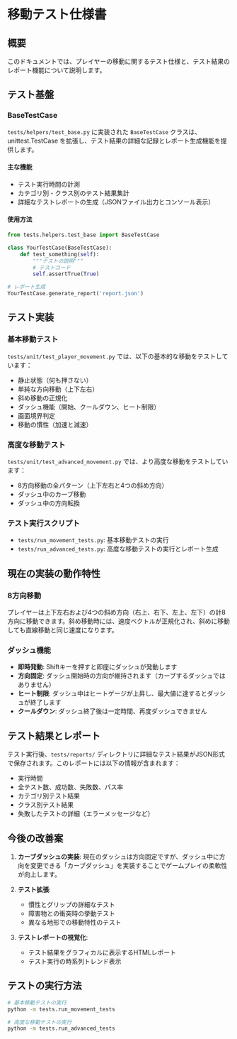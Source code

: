 # 移動テスト仕様書

## 概要

このドキュメントでは、プレイヤーの移動に関するテスト仕様と、テスト結果のレポート機能について説明します。

## テスト基盤

### BaseTestCase

`tests/helpers/test_base.py` に実装された `BaseTestCase` クラスは、unittest.TestCase を拡張し、テスト結果の詳細な記録とレポート生成機能を提供します。

#### 主な機能

- テスト実行時間の計測
- カテゴリ別・クラス別のテスト結果集計
- 詳細なテストレポートの生成（JSONファイル出力とコンソール表示）

#### 使用方法

```python
from tests.helpers.test_base import BaseTestCase

class YourTestCase(BaseTestCase):
    def test_something(self):
        """テストの説明"""
        # テストコード
        self.assertTrue(True)

# レポート生成
YourTestCase.generate_report('report.json')
```

## テスト実装

### 基本移動テスト

`tests/unit/test_player_movement.py` では、以下の基本的な移動をテストしています：

- 静止状態（何も押さない）
- 単純な方向移動（上下左右）
- 斜め移動の正規化
- ダッシュ機能（開始、クールダウン、ヒート制限）
- 画面境界判定
- 移動の慣性（加速と減速）

### 高度な移動テスト

`tests/unit/test_advanced_movement.py` では、より高度な移動をテストしています：

- 8方向移動の全パターン（上下左右と4つの斜め方向）
- ダッシュ中のカーブ移動
- ダッシュ中の方向転換

### テスト実行スクリプト

- `tests/run_movement_tests.py`: 基本移動テストの実行
- `tests/run_advanced_tests.py`: 高度な移動テストの実行とレポート生成

## 現在の実装の動作特性

### 8方向移動

プレイヤーは上下左右および4つの斜め方向（右上、右下、左上、左下）の計8方向に移動できます。斜め移動時には、速度ベクトルが正規化され、斜めに移動しても直線移動と同じ速度になります。

### ダッシュ機能

- **即時発動**: Shiftキーを押すと即座にダッシュが発動します
- **方向固定**: ダッシュ開始時の方向が維持されます（カーブするダッシュではありません）
- **ヒート制限**: ダッシュ中はヒートゲージが上昇し、最大値に達するとダッシュが終了します
- **クールダウン**: ダッシュ終了後は一定時間、再度ダッシュできません

## テスト結果とレポート

テスト実行後、`tests/reports/` ディレクトリに詳細なテスト結果がJSON形式で保存されます。このレポートには以下の情報が含まれます：

- 実行時間
- 全テスト数、成功数、失敗数、パス率
- カテゴリ別テスト結果
- クラス別テスト結果
- 失敗したテストの詳細（エラーメッセージなど）

## 今後の改善案

1. **カーブダッシュの実装**:
   現在のダッシュは方向固定ですが、ダッシュ中に方向を変更できる「カーブダッシュ」を実装することでゲームプレイの柔軟性が向上します。

2. **テスト拡張**:
   - 慣性とグリップの詳細なテスト
   - 障害物との衝突時の挙動テスト
   - 異なる地形での移動特性のテスト

3. **テストレポートの視覚化**:
   - テスト結果をグラフィカルに表示するHTMLレポート
   - テスト実行の時系列トレンド表示

## テストの実行方法

```bash
# 基本移動テストの実行
python -m tests.run_movement_tests

# 高度な移動テストの実行
python -m tests.run_advanced_tests
``` 